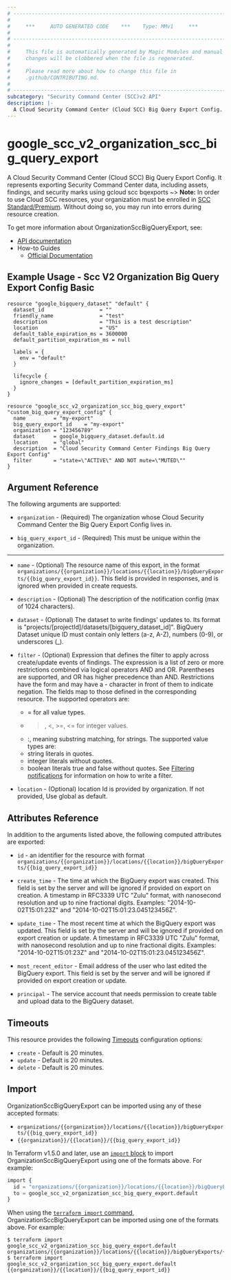 ```yaml
---
# ----------------------------------------------------------------------------
#
#     ***     AUTO GENERATED CODE    ***    Type: MMv1     ***
#
# ----------------------------------------------------------------------------
#
#     This file is automatically generated by Magic Modules and manual
#     changes will be clobbered when the file is regenerated.
#
#     Please read more about how to change this file in
#     .github/CONTRIBUTING.md.
#
# ----------------------------------------------------------------------------
subcategory: "Security Command Center (SCC)v2 API"
description: |-
  A Cloud Security Command Center (Cloud SCC) Big Query Export Config.
---
```


# google_scc_v2_organization_scc_big_query_export

A Cloud Security Command Center (Cloud SCC) Big Query Export Config.
It represents exporting Security Command Center data, including assets, findings, and security marks
using gcloud scc bqexports
~> **Note:** In order to use Cloud SCC resources, your organization must be enrolled
in [SCC Standard/Premium](https://cloud.google.com/security-command-center/docs/quickstart-security-command-center).
Without doing so, you may run into errors during resource creation.


To get more information about OrganizationSccBigQueryExport, see:

* [API documentation](https://cloud.google.com/security-command-center/docs/reference/rest/v2/organizations.locations.bigQueryExports)
* How-to Guides
    * [Official Documentation](https://cloud.google.com/security-command-center/docs/how-to-analyze-findings-in-big-query)

## Example Usage - Scc V2 Organization Big Query Export Config Basic


```hcl
resource "google_bigquery_dataset" "default" {
  dataset_id                  = ""
  friendly_name               = "test"
  description                 = "This is a test description"
  location                    = "US"
  default_table_expiration_ms = 3600000
  default_partition_expiration_ms = null

  labels = {
    env = "default"
  }

  lifecycle {
    ignore_changes = [default_partition_expiration_ms]
  }
}

resource "google_scc_v2_organization_scc_big_query_export" "custom_big_query_export_config" {
  name         = "my-export"
  big_query_export_id    = "my-export"
  organization = "123456789"
  dataset      = google_bigquery_dataset.default.id
  location     = "global"
  description  = "Cloud Security Command Center Findings Big Query Export Config"
  filter       = "state=\"ACTIVE\" AND NOT mute=\"MUTED\""
}
```

## Argument Reference

The following arguments are supported:


* `organization` -
  (Required)
  The organization whose Cloud Security Command Center the Big Query Export
  Config lives in.

* `big_query_export_id` -
  (Required)
  This must be unique within the organization.


- - -


* `name` -
  (Optional)
  The resource name of this export, in the format
  `organizations/{{organization}}/locations/{{location}}/bigQueryExports/{{big_query_export_id}}`.
  This field is provided in responses, and is ignored when provided in create requests.

* `description` -
  (Optional)
  The description of the notification config (max of 1024 characters).

* `dataset` -
  (Optional)
  The dataset to write findings' updates to.
  Its format is "projects/[projectId]/datasets/[bigquery_dataset_id]".
  BigQuery Dataset unique ID must contain only letters (a-z, A-Z), numbers (0-9), or underscores (_).

* `filter` -
  (Optional)
  Expression that defines the filter to apply across create/update
  events of findings. The
  expression is a list of zero or more restrictions combined via
  logical operators AND and OR. Parentheses are supported, and OR
  has higher precedence than AND.
  Restrictions have the form <field> <operator> <value> and may have
  a - character in front of them to indicate negation. The fields
  map to those defined in the corresponding resource.
  The supported operators are:
  * = for all value types.
  * >, <, >=, <= for integer values.
  * :, meaning substring matching, for strings.
  The supported value types are:
  * string literals in quotes.
  * integer literals without quotes.
  * boolean literals true and false without quotes.
  See
  [Filtering notifications](https://cloud.google.com/security-command-center/docs/how-to-api-filter-notifications)
  for information on how to write a filter.

* `location` -
  (Optional)
  location Id is provided by organization. If not provided, Use global as default.


## Attributes Reference

In addition to the arguments listed above, the following computed attributes are exported:

* `id` - an identifier for the resource with format `organizations/{{organization}}/locations/{{location}}/bigQueryExports/{{big_query_export_id}}`

* `create_time` -
  The time at which the BigQuery export was created. This field is set by the server and will be ignored if provided on export on creation.
  A timestamp in RFC3339 UTC "Zulu" format, with nanosecond resolution and up to nine fractional digits.
  Examples: "2014-10-02T15:01:23Z" and "2014-10-02T15:01:23.045123456Z".

* `update_time` -
  The most recent time at which the BigQuery export was updated. This field is set by the server and will be ignored if provided on export creation or update.
  A timestamp in RFC3339 UTC "Zulu" format, with nanosecond resolution and up to nine fractional digits.
  Examples: "2014-10-02T15:01:23Z" and "2014-10-02T15:01:23.045123456Z".

* `most_recent_editor` -
  Email address of the user who last edited the BigQuery export.
  This field is set by the server and will be ignored if provided on export creation or update.

* `principal` -
  The service account that needs permission to create table and upload data to the BigQuery dataset.


## Timeouts

This resource provides the following
[Timeouts](https://developer.hashicorp.com/terraform/plugin/sdkv2/resources/retries-and-customizable-timeouts) configuration options:

- `create` - Default is 20 minutes.
- `update` - Default is 20 minutes.
- `delete` - Default is 20 minutes.

## Import


OrganizationSccBigQueryExport can be imported using any of these accepted formats:

* `organizations/{{organization}}/locations/{{location}}/bigQueryExports/{{big_query_export_id}}`
* `{{organization}}/{{location}}/{{big_query_export_id}}`


In Terraform v1.5.0 and later, use an [`import` block](https://developer.hashicorp.com/terraform/language/import) to import OrganizationSccBigQueryExport using one of the formats above. For example:

```tf
import {
  id = "organizations/{{organization}}/locations/{{location}}/bigQueryExports/{{big_query_export_id}}"
  to = google_scc_v2_organization_scc_big_query_export.default
}
```

When using the [`terraform import` command](https://developer.hashicorp.com/terraform/cli/commands/import), OrganizationSccBigQueryExport can be imported using one of the formats above. For example:

```
$ terraform import google_scc_v2_organization_scc_big_query_export.default organizations/{{organization}}/locations/{{location}}/bigQueryExports/{{big_query_export_id}}
$ terraform import google_scc_v2_organization_scc_big_query_export.default {{organization}}/{{location}}/{{big_query_export_id}}
```
